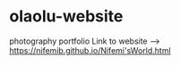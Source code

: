 # olaolu-website
photography portfolio 
Link to website --> https://nifemib.github.io/Nifemi'sWorld.html
